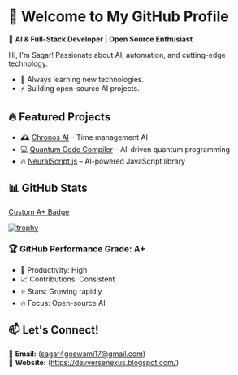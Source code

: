 # 👋 Welcome to My GitHub Profile  

🚀 **AI & Full-Stack Developer | Open Source Enthusiast**  

Hi, I'm Sagar! Passionate about AI, automation, and cutting-edge technology.  
- 🌱 Always learning new technologies.  
- ⚡ Building open-source AI projects.  

## 🔥 Featured Projects  
- 🕰 [Chronos AI](https://github.com/YourGitHub/Chronos-AI) – Time management AI  
- 💻 [Quantum Code Compiler](https://github.com/YourGitHub/Quantum-Code-Compiler) – AI-driven quantum programming  
- 🔥 [NeuralScript.js](https://github.com/YourGitHub/NeuralScript.js) – AI-powered JavaScript library  

## 📊 GitHub Stats  
[Custom A+ Badge](https://your-custom-image-link.com/Aplus.png)

[![trophy](https://github-profile-trophy.vercel.app/?username=Sagar-Program&theme=algolia&row=1&no-bg=true&no-frame=true)](https://github.com/ryo-ma/github-profile-trophy)

### 🏆 GitHub Performance Grade: **A+**
- 🚀 Productivity: High
- 📈 Contributions: Consistent
- ⭐️ Stars: Growing rapidly
- 🔥 Focus: Open-source AI




## 📫 Let's Connect!  
🔹 **Email:** (sagar4goswami17@gmail.com)  
🔹 **Website:** (https://devversenexus.blogspot.com/) 
